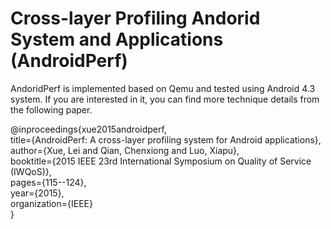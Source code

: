 # Cross-layer Profiling Andorid System and Applications (AndroidPerf)

AndoridPerf is implemented based on Qemu and tested using Android 4.3 system. If you are interested in it, you can find more technique details from the following paper.

@inproceedings{xue2015androidperf,  
		title={AndroidPerf: A cross-layer profiling system for Android applications},   
		author={Xue, Lei and Qian, Chenxiong and Luo, Xiapu},  
		booktitle={2015 IEEE 23rd International Symposium on Quality of Service (IWQoS)},  
		pages={115--124},  
		year={2015},  
		organization={IEEE}  
}

